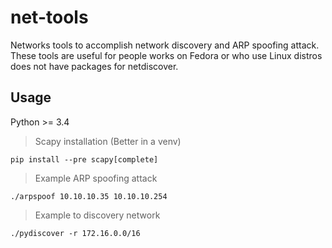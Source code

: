# net-tools
Networks tools to accomplish network discovery and ARP spoofing attack. These tools are useful for people works on Fedora or who use Linux distros does not have packages for netdiscover.

## Usage
Python >= 3.4
> Scapy installation (Better in a venv)

`pip install --pre scapy[complete]`

> Example ARP spoofing attack

    ./arpspoof 10.10.10.35 10.10.10.254

> Example to discovery network

    ./pydiscover -r 172.16.0.0/16
